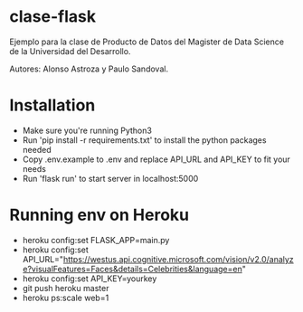 # clase-flask

Ejemplo para la clase de Producto de Datos del Magister de Data Science de la Universidad del Desarrollo.

Autores: Alonso Astroza y Paulo Sandoval.

# Installation

- Make sure you're running Python3
- Run 'pip install -r requirements.txt' to install the python packages needed
- Copy .env.example to .env and replace API_URL and API_KEY to fit your needs
- Run 'flask run' to start server in localhost:5000

# Running env on Heroku

- heroku config:set FLASK_APP=main.py
- heroku config:set API_URL="https://westus.api.cognitive.microsoft.com/vision/v2.0/analyze?visualFeatures=Faces&details=Celebrities&language=en"
- heroku config:set API_KEY=yourkey
- git push heroku master
- heroku ps:scale web=1